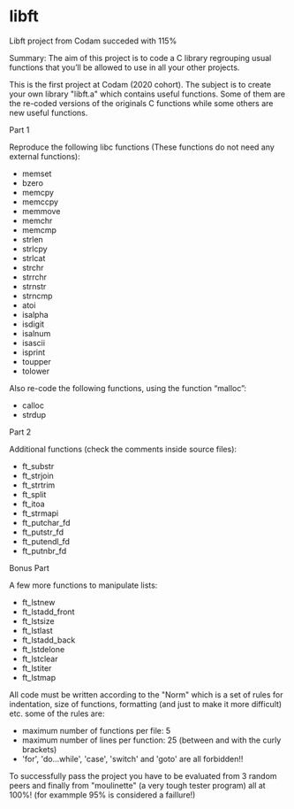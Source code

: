 # libft

Libft project from Codam
succeded with 115%


Summary: The aim of this project is to code a C library regrouping usual functions that
you’ll be allowed to use in all your other projects.

This is the first project at Codam (2020 cohort). The subject is to create your own library "libft.a" which contains useful functions.
Some of them are the re-coded versions of the originals C functions while some others are new useful functions. 

Part 1

Reproduce the following libc functions (These functions do not need any external functions):
- memset
- bzero
- memcpy
- memccpy
- memmove
- memchr
- memcmp
- strlen
- strlcpy
- strlcat
- strchr
- strrchr
- strnstr
- strncmp
- atoi
- isalpha
- isdigit
- isalnum
- isascii
- isprint
- toupper
- tolower

Also re-code the following functions, using the function “malloc”:
- calloc
- strdup

Part 2

Additional functions (check the comments inside source files):
- ft_substr
- ft_strjoin
- ft_strtrim
- ft_split
- ft_itoa
- ft_strmapi
- ft_putchar_fd
- ft_putstr_fd
- ft_putendl_fd
- ft_putnbr_fd

Bonus Part

A few more functions to manipulate lists:
- ft_lstnew
- ft_lstadd_front
- ft_lstsize
- ft_lstlast
- ft_lstadd_back
- ft_lstdelone
- ft_lstclear
- ft_lstiter
- ft_lstmap

All code must be written according to the "Norm" which is a set of rules for indentation, size of functions, formatting (and just to make it more difficult) etc.
some of the rules are:
- maximum number of functions per file: 5
- maximum number of lines per function: 25 (between and with the curly brackets)
- 'for', 'do...while', 'case', 'switch' and 'goto' are all forbidden!! 

To successfully pass the project you have to be evaluated from 3 random peers and finally from "moulinette" (a very tough tester program) all at 100%! 
(for exammple 95% is considered a faillure!)
